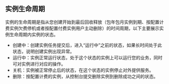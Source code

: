 ## 实例生命周期

实例的生命周期是指从您创建开始到最后回收释放（包年包月实例到期、按配置计费实例欠费停机或者按配置付费实例用户主动删除）的时间周期，以下主要展示实例生命周期内实例的状态。

- 创建中：创建实例任务提交后，进入“运行中”之前的状态，如果长时间处于此状态，说明创建实例出现异常。<br/>
- 运行中：实例正常运行状态，处于这个状态的实例上可以运行您的业务，同时可对实例进行对应的操作。<br/>
- 关机：实例被正常停止后的状态，在这个状态的实例停止对外提供服务。<br/>
- 删除：按配置计费的实例，从控制台提交删除实例到删除成功之间的状态。<br/>

